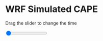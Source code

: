 <h1>WRF Simulated CAPE</h1>
<p>Drag the slider to change the time</p>

<div class="slidecontainer">
<input oninput='setImage(this)' class="slider" type="range" min="0" max="3" value="0" step="1" />
<img id='img'/>
</div>

<script>
var img = document.getElementById('img');
var img_array = ['/assets/images/wrf/cp_wrfout_d01_2020-04-15_12:00:00.png',
'/assets/images/wrf/cp_wrfout_d01_2020-04-15_13:00:00.png',
'/assets/images/wrf/cp_wrfout_d01_2020-04-15_14:00:00.png',];
function setImage(obj)
{
        var value = obj.value;
        img.src = img_array[value];

}
</script>
